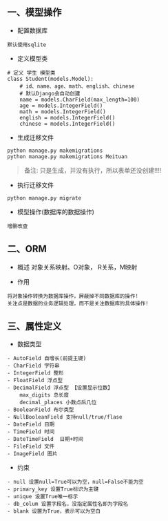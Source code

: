 ## 一、模型操作
- 配置数据库
```
默认使用sqlite
```

- 定义模型类
```
# 定义 学生 模型类
class Student(models.Model):
    # id、name、age、math、english、chinese
    # 默认Django会自动创建
    name = models.CharField(max_length=100)
    age = models.IntegerField()
    math = models.IntegerField()
    english = models.IntegerField()
    chinese = models.IntegerField()
```

- 生成迁移文件
```
python manage.py makemigrations
python manage.py makemigrations Meituan
```
> 备注: 只是生成，并没有执行，所以表单还没创建!!!!

- 执行迁移文件
```
python manage.py migrate
```

- 模型操作(数据库的数据操作)
```
增删改查
```

## 二、ORM
- 概述
对象关系映射。O对象， R关系，M映射

- 作用
```
将对象操作转换为数据库操作，屏蔽掉不同数据库的操作!
关注点是数据的业务逻辑处理，而不是关注数据库的具体操作!
```

## 三、属性定义
- 数据类型
```
- AutoField 自增长(前提主键)
- CharField 字符串
- IntegerField 整形
- FloatField 浮点型
- DecimalField 浮点型 【设置显示位数】
    max_digits 总长度
    decimal_places 小数点后几位
- BooleanField 布尔类型
- NullBooleanField 支持null/true/flase
- DateField 日期
- TimeField 时间
- DateTimeField  日期+时间
- FileField 文件
- ImageField 图片
```

- 约束
```
- null 设置null=True可以为空，null=False不能为空
- primary_key 设置True标识为主键
- unique 设置True唯一标示
- db_colum 设置字段名，没指定属性名即为字段名
- blank 设置为True，表示可以为空白
```